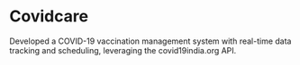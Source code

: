 # Covidcare
Developed a COVID-19 vaccination management system with real-time data tracking and scheduling, leveraging the covid19india.org API.
